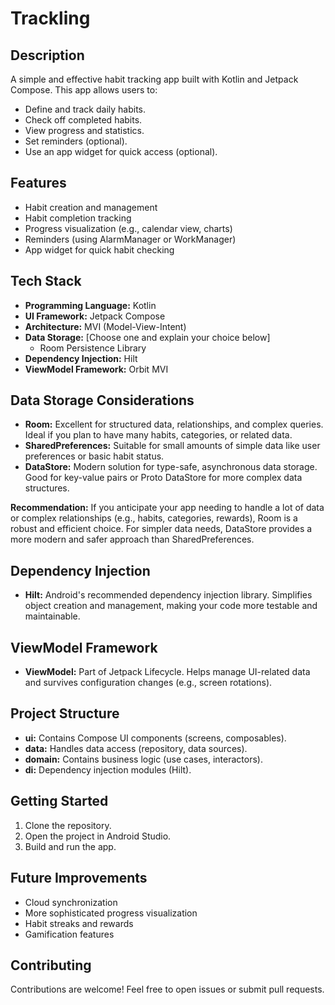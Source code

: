 # Trackling

## Description

A simple and effective habit tracking app built with Kotlin and Jetpack Compose. This app allows users to:

*   Define and track daily habits.
*   Check off completed habits.
*   View progress and statistics.
*   Set reminders (optional).
*   Use an app widget for quick access (optional).

## Features

*   Habit creation and management
*   Habit completion tracking
*   Progress visualization (e.g., calendar view, charts)
*   Reminders (using AlarmManager or WorkManager)
*   App widget for quick habit checking

## Tech Stack

*   **Programming Language:** Kotlin
*   **UI Framework:** Jetpack Compose
*   **Architecture:** MVI (Model-View-Intent)
*   **Data Storage:** [Choose one and explain your choice below]
    *   Room Persistence Library
*   **Dependency Injection:** Hilt
*   **ViewModel Framework:**  Orbit MVI

## Data Storage Considerations

*   **Room:** Excellent for structured data, relationships, and complex queries. Ideal if you plan to have many habits, categories, or related data.
*   **SharedPreferences:** Suitable for small amounts of simple data like user preferences or basic habit status.
*   **DataStore:**  Modern solution for type-safe, asynchronous data storage. Good for key-value pairs or Proto DataStore for more complex data structures.

**Recommendation:** If you anticipate your app needing to handle a lot of data or complex relationships (e.g., habits, categories, rewards), Room is a robust and efficient choice. For simpler data needs, DataStore provides a more modern and safer approach than SharedPreferences.

## Dependency Injection

*   **Hilt:**  Android's recommended dependency injection library. Simplifies object creation and management, making your code more testable and maintainable.

## ViewModel Framework

*   **ViewModel:**  Part of Jetpack Lifecycle. Helps manage UI-related data and survives configuration changes (e.g., screen rotations).

## Project Structure

*   **ui:** Contains Compose UI components (screens, composables).
*   **data:**  Handles data access (repository, data sources).
*   **domain:**  Contains business logic (use cases, interactors).
*   **di:**  Dependency injection modules (Hilt).

## Getting Started

1.  Clone the repository.
2.  Open the project in Android Studio.
3.  Build and run the app.

## Future Improvements

*   Cloud synchronization
*   More sophisticated progress visualization
*   Habit streaks and rewards
*   Gamification features

## Contributing

Contributions are welcome! Feel free to open issues or submit pull requests.